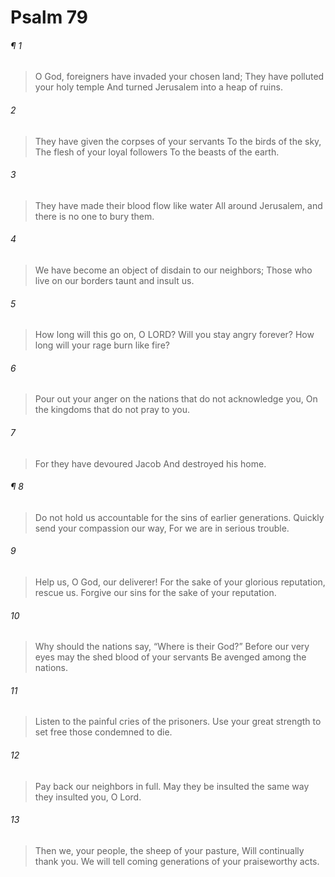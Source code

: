 # Psalm 79
###### ¶ 1
> O God, foreigners have invaded your chosen land;
> They have polluted your holy temple
> And turned Jerusalem into a heap of ruins.
###### 2
> They have given the corpses of your servants
> To the birds of the sky,
> The flesh of your loyal followers
> To the beasts of the earth.
###### 3
> They have made their blood flow like water
> All around Jerusalem, and there is no one to bury them.
###### 4
> We have become an object of disdain to our neighbors;
> Those who live on our borders taunt and insult us.
###### 5
> How long will this go on, O LORD?
> Will you stay angry forever?
> How long will your rage burn like fire?
###### 6
> Pour out your anger on the nations that do not acknowledge you,
> On the kingdoms that do not pray to you.
###### 7
> For they have devoured Jacob
> And destroyed his home.
###### ¶ 8
> Do not hold us accountable for the sins of earlier generations.
> Quickly send your compassion our way,
> For we are in serious trouble.
###### 9
> Help us, O God, our deliverer!
> For the sake of your glorious reputation, rescue us.
> Forgive our sins for the sake of your reputation.
###### 10
> Why should the nations say, “Where is their God?”
> Before our very eyes may the shed blood of your servants
> Be avenged among the nations.
###### 11
> Listen to the painful cries of the prisoners.
> Use your great strength to set free those condemned to die.
###### 12
> Pay back our neighbors in full.
> May they be insulted the same way they insulted you, O Lord.
###### 13
> Then we, your people, the sheep of your pasture,
> Will continually thank you.
> We will tell coming generations of your praiseworthy acts.

